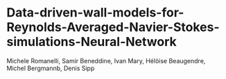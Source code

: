 # Data-driven-wall-models-for-Reynolds-Averaged-Navier-Stokes-simulations-Neural-Network
Michele Romanelli, Samir Beneddine, Ivan Mary, Hélöise Beaugendre, Michel Bergmannb, Denis Sipp
